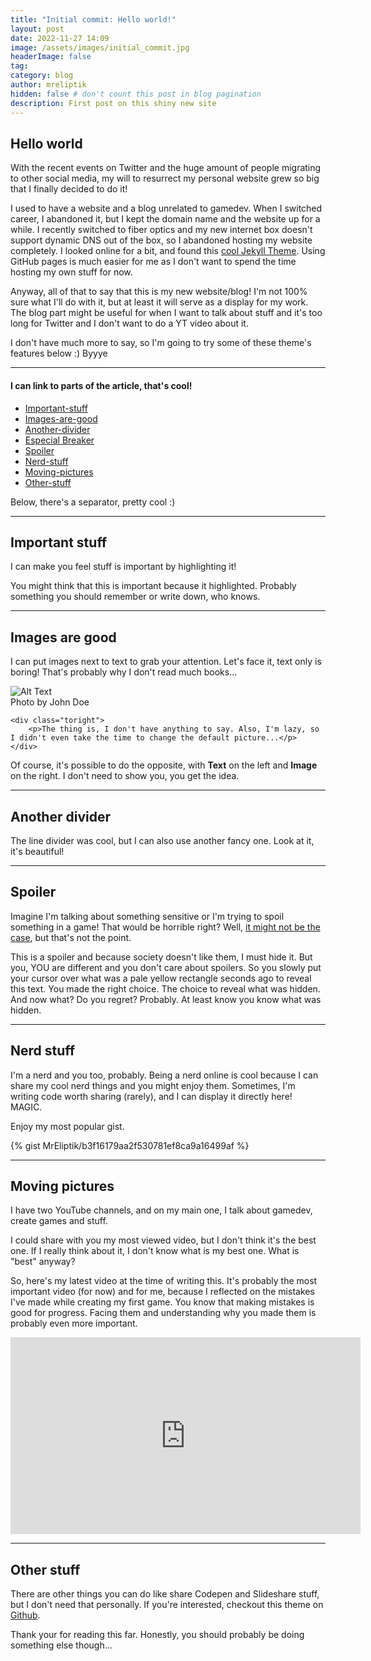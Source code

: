 ```yaml
---
title: "Initial commit: Hello world!"
layout: post
date: 2022-11-27 14:09
image: /assets/images/initial_commit.jpg
headerImage: false
tag:
category: blog
author: mreliptik
hidden: false # don't count this post in blog pagination
description: First post on this shiny new site
---
```


## Hello world

With the recent events on Twitter and the huge amount of people migrating to other social media, my will to resurrect my personal website grew so big that I finally decided to do it! 

I used to have a website and a blog unrelated to gamedev. When I switched career, I abandoned it, but I kept the domain name and the website up for a while. I recently switched to fiber optics and my new internet box doesn't support dynamic DNS out of the box, so I abandoned hosting my website completely. 
I looked online for a bit, and found this [cool Jekyll Theme](https://sergiokopplin.github.io/indigo/). Using GitHub pages is much easier for me as I don't want to spend the time hosting my own stuff for now. 

Anyway, all of that to say that this is my new website/blog! I'm not 100% sure what I'll do with it, but at least it will serve as a display for my work. The blog part might be useful for when I want to talk about stuff and it's too long for Twitter and I don't want to do a YT video about it. 

I don't have much more to say, so I'm going to try some of these theme's features below :) Byyye

---

#### I can link to parts of the article, that's cool!
- [Important-stuff](#important-stuff)
- [Images-are-good](#images-are-good)
- [Another-divider](#another-divider)
- [Especial Breaker](#especial-breaker)
- [Spoiler](#spoiler)
- [Nerd-stuff](#nerd-stuff)
- [Moving-pictures](#moving-pictures)
- [Other-stuff](#other-stuff)

Below, there's a separator, pretty cool :)

---

## Important stuff

I can make you feel stuff is important by highlighting it!

<span class="evidence">You might think that this is important because it highlighted. Probably something you should remember or write down, who knows.</span>

---

## Images are good

I can put images next to text to grab your attention. Let's face it, text only is boring! That's probably why I don't read much books...

<div class="side-by-side">
    <div class="toleft">
        <img class="image" src="{{ site.url }}/{{ site.picture }}" alt="Alt Text">
        <figcaption class="caption">Photo by John Doe</figcaption>
    </div>

    <div class="toright">
        <p>The thing is, I don't have anything to say. Also, I'm lazy, so I didn't even take the time to change the default picture...</p>
    </div>
</div>

Of course, it's possible to do the opposite, with **Text** on the left and **Image** on the right.
I don't need to show you, you get the idea.

---

## Another divider

The line divider was cool, but I can also use another fancy one. Look at it, it's beautiful!

<div class="breaker"></div>

---

## Spoiler

Imagine I'm talking about something sensitive or I'm trying to spoil something in a game! That would be horrible right? Well, [it might not be the case](https://www.universityofcalifornia.edu/news/spoiler-alert-spoilers-make-you-enjoy-stories-more#:~:text=According%20to%20research%20by%20UC,you%20enjoy%20it%20even%20more.), but that's not the point.

<div class="spoiler"><p>This is a spoiler and because society doesn't like them, I must hide it. But you, YOU are different and you don't care about spoilers. So you slowly put your cursor over what was a pale yellow rectangle seconds ago to reveal this text. You made the right choice. The choice to reveal what was hidden. And now what? Do you regret? Probably. At least know you know what was hidden.</p></div>

---

## Nerd stuff

I'm a nerd and you too, probably. Being a nerd online is cool because I can share my cool nerd things and you might enjoy them. Sometimes, I'm writing code worth sharing (rarely), and I can display it directly here! MAGIC.

Enjoy my most popular gist.

{% gist MrEliptik/b3f16179aa2f530781ef8ca9a16499af %}

---

## Moving pictures

I have two YouTube channels, and on my main one, I talk about gamedev, create games and stuff.

I could share with you my most viewed video, but I don't think it's the best one. If I really think about it, I don't know what is my best one. What is "best" anyway? 

So, here's my latest video at the time of writing this. It's probably the most important video (for now) and for me, because I reflected on the mistakes I've made while creating my first game. You know that making mistakes is good for progress. Facing them and understanding why you made them is probably even more important. 

<iframe width="560" height="315" src="https://www.youtube.com/embed/tqoa8K9AJIY" title="YouTube video player" frameborder="0" allow="accelerometer; autoplay; clipboard-write; encrypted-media; gyroscope; picture-in-picture" allowfullscreen></iframe>

---

## Other stuff

There are other things you can do like share Codepen and Slideshare stuff, but I don't need that personally. If you're interested, checkout this theme on [Github](https://github.com/sergiokopplin/indigo). 

Thank your for reading this far. Honestly, you should probably be doing something else though...